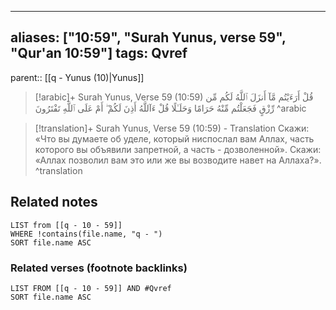 
---
aliases: ["10:59", "Surah Yunus, verse 59", "Qur'an 10:59"]
tags: Qvref
---

parent:: [[q - Yunus (10)|Yunus]]

> [!arabic]+ Surah Yunus, Verse 59 (10:59)
> <span class="quran-arabic">قُلْ أَرَءَيْتُم مَّآ أَنزَلَ ٱللَّهُ لَكُم مِّن رِّزْقٍ فَجَعَلْتُم مِّنْهُ حَرَامًا وَحَلَـٰلًا قُلْ ءَآللَّهُ أَذِنَ لَكُمْ ۖ أَمْ عَلَى ٱللَّهِ تَفْتَرُونَ</span>
^arabic

> [!translation]+ Surah Yunus, Verse 59 (10:59) - Translation
> Скажи: «Что вы думаете об уделе, который ниспослал вам Аллах, часть которого вы объявили запретной, а часть - дозволенной». Скажи: «Аллах позволил вам это или же вы возводите навет на Аллаха?».
^translation



## Related notes
```dataview
LIST from [[q - 10 - 59]]
WHERE !contains(file.name, "q - ")
SORT file.name ASC
```

### Related verses (footnote backlinks)
```dataview
LIST FROM [[q - 10 - 59]] AND #Qvref
SORT file.name ASC
```

